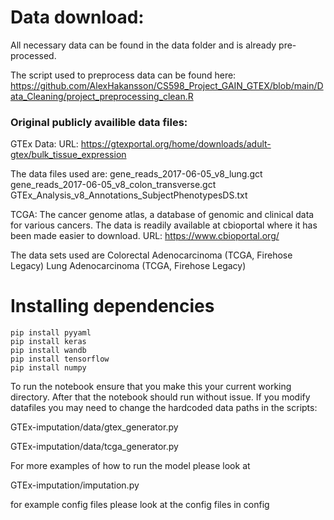 # Data download:

All necessary data can be found in the data folder and is already pre-processed.

The script used to preprocess data can be found here:
https://github.com/AlexHakansson/CS598_Project_GAIN_GTEX/blob/main/Data_Cleaning/project_preprocessing_clean.R

### Original publicly availible data files:

GTEx Data: URL: https://gtexportal.org/home/downloads/adult-gtex/bulk_tissue_expression

The data files used are: gene_reads_2017-06-05_v8_lung.gct gene_reads_2017-06-05_v8_colon_transverse.gct GTEx_Analysis_v8_Annotations_SubjectPhenotypesDS.txt

TCGA: The cancer genome atlas, a database of genomic and clinical data for various cancers. The data is readily available at cbioportal where it has been made easier to download. URL: https://www.cbioportal.org/

The data sets used are Colorectal Adenocarcinoma (TCGA, Firehose Legacy) Lung Adenocarcinoma (TCGA, Firehose Legacy)

# Installing dependencies
```
pip install pyyaml
pip install keras
pip install wandb
pip install tensorflow
pip install numpy
```

To run the notebook ensure that you make this your current working directory. After that the notebook should run without issue. 
If you modify datafiles you may need to change the hardcoded data paths in the scripts:

GTEx-imputation/data/gtex_generator.py

GTEx-imputation/data/tcga_generator.py


For more examples of how to run the model please look at

GTEx-imputation/imputation.py

for example config files please look at the config files in config
